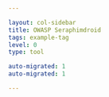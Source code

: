 ```yaml
---

layout: col-sidebar
title: OWASP Seraphimdroid
tags: example-tag
level: 0
type: tool

auto-migrated: 1
auto-migrated: 1

---
```



<!-- Standard Chapter Page Template
This is an example of a Project or Chapter page.
Please change these items to indicate the actual information you wish to present. In addition to this information, the 'front-matter' above the text should be modified to reflect your actual information.  An explanation of each of the front-matter items is below:

{front matter for this file}

```
- layout: This is the layout used by project and chapter pages.  You should leave this value as col-sidebar
- title: This is the title of your project or chapter page, usually the name.  For example, OWASP Zed Attack Proxy or OWASP Baltimore
- tags: This is a space-delimited list of tags you associate with your project or chapter.  If you are using tabs, at least one of these tags should be unique in order to be used in the tabs files (an example tab is included in this repo) 
- region: This is the region you are in according to our data
```

## Mission:

To create, as a community, an open platform for education and protection of Android users against privacy and security threats.

## Project 

OWASP Seraphimdroid is a privacy and security protection app for Android devices. It enables users to protect their devices against malicious software (viruses, trojans, worms, etc.), phishing SMS, MMS messages, execution of dangerous USSD codes, theft and loosing. Also, it enables user to protect their privacy and to control the usage of applications and services via various kinds of locks.

OWASP Seraphimdroid has two aims:

* To protect user's privacy and secure the device against malicious features that may cost user money
* To educate user about threats and risks for their privacy, privacy of their data and security of their device.

<iframe src="https://www.youtube.com/embed/WccEBFaBXOw" allowfullscreen="true" width="640" height="360" frameborder="0"></iframe>

![OWASP SEraphimdroid screenshot](https://www.owasp.org/images/thumb/2/23/OWASPSeraphimdroid.png/200px-OWASPSeraphimdroid.png)

## Deeper introduction
Android users face many threats and risks. Since modern mobile devices are almost all the time exposed to the internet and other types of mobile networks, they are more exposed to the attacks. From the open WiFi networks that can be spoofed to the Trojan malware applications on the app stores, threats are everywhere around. Many of the attacks are successful because users are not aware of the risks and threats. They may act naive and expose themselves to the attacks even more. These attacks may lead to the identity theft, money theft, losing privacy or they devices may start acting as part of the botnet network.

In order to prevent attacks on the users, this project aims to develop a set of guidelines and application that will ensure that users are using their devices in a secure manner. Project is and always will remain open for everyone to participate and all project deliverables will be free and open source.


Project development is done on GitHub: https://github.com/nikolamilosevic86/owasp-seraphimdroid

Release of OWASP Seraphimdroid is available on Google Play: https://play.google.com/store/apps/details?id=org.owasp.seraphimdroid

## Description

The aim of this project is to research all threats and risks for users of Android operating system. We want to develop, as a community an free and open source security and privacy protection application and a set of security guideline for Android users. The project tend to be research oriented and we are willing to innovate in Android security field using machine learning, heuristics and other innovative techniques in order to protect our users, their privacy and money. The project is community driven and everyone is open to participate. The main aim of OWASP SeraphimDroid application should keep user data and money safe.

So far the main features include:

* Permission scanner. Permission scanner will show you the list of all installed application and the permission they are using. Also app will describe potential malicious use of certain permissions. Seraphimdroid is using machine learning in order to predict whether application might be malicious (be a virus, Trojan, worm, rootkit, etc) or not and will notify the user.
* Application and service locker. With OWASP Seraphimdroid, user may lock access to certain or to all of your applications and system services (WiFi, network, BlueTooth) with password
* Install lock. This feature can lock all installing and uninstalling action on your device. Great for parental control.
* Outgoing call and SMS blocker. This feature will allow user to perform normally outgoing calls and SMS, but it will block outgoing calls and inform about outgoing SMS performed by trojan applications.
* Geo-fencing. This feature allows user to set a location range where the device should be. If the device exits the range it may set up alarm or start sending messages to the defined number with its location.
* Remote location. If user lost your phone, he is able to send SMS with a defined secret code as a content and his phone and it will reply with the location coordinates of the device.
* Remote lock and lock
* Network and CPU monitoring

## Licencing

GNU GPL v3 License (allows commercial use, but requires that modifications to your code stay open source, thus prohibiting proprietary forks of your project)
```

## Welcome
Include some information here about your chapter

## Participation
The Open Web Application Security Project (OWASP) is a nonprofit foundation that works to improve the security of software. All of our projects ,tools, documents, forums, and chapters are free and open to anyone interested in improving application security. 

Chapters are led by local leaders in accordance with the [Chapter Leader Handbook](/www-policy/rules-of-procedure/chapter-handbook). Financial contributions should only be made online using the authorized online donation button. To be a SPEAKER at ANY OWASP Chapter in the world simply review the [speaker agreement](/www-policy/speaker-agreement) and then contact the local chapter leader with details of what OWASP Project, independent research, or related software security topic you would like to present.

Everyone is welcome and encouraged to participate in our [Projects](/projects), [Local Chapters](/chapters), [Events](/events), [Online Groups](https://groups.google.com/a/owasp.com/){:target='_blank'}, and [Community Slack Channel](https://owasp.slack.com/){:target='_blank'}. We especially encourage diversity in all our initiatives. OWASP is a fantastic place to learn about application security, to network, and even to build your reputation as an expert. We also encourage you to be [become a member](/membership) or consider a [donation](/donate) to support our ongoing work.

## Local News
- Meeting Location
- Everyone is welcome to join us at our chapter meetings.

```
{info.md}

This separate file is where you should place links to your Google Group and Meetup page. It will be automatically rendered in the column sidebar.

{leaders.md}

Another separate file that should simply include each leaders name with mailto link as a list. It will also be automatically rendered in the column sidebar.

-->
